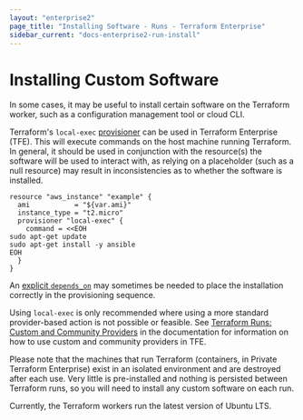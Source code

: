 ```yaml
---
layout: "enterprise2"
page_title: "Installing Software - Runs - Terraform Enterprise"
sidebar_current: "docs-enterprise2-run-install"
---
```


# Installing Custom Software

In some cases, it may be useful to install certain software on the Terraform worker, 
such as a configuration management tool or cloud CLI.

Terraform's `local-exec` [provisioner](https://www.terraform.io/docs/provisioners/local-exec.html) can be used in Terraform Enterprise (TFE). This will execute commands on the host machine running Terraform. In general, it should be used in conjunction with the resource(s) the software will be used to interact with, as relying on a placeholder (such as a null resource) may result in inconsistencies as to whether the software is installed.

```hcl
resource "aws_instance" "example" {
  ami           = "${var.ami}"
  instance_type = "t2.micro"
  provisioner "local-exec" {
    command = <<EOH
sudo apt-get update
sudo apt-get install -y ansible
EOH
  }
}
```

An [explicit `depends_on`](/intro/getting-started/dependencies.html#implicit-and-explicit-dependencies) may sometimes be needed to place the installation correctly in the provisioning sequence.

Using `local-exec` is only recommended where using a more standard provider-based action is not possible or feasible. See [Terraform Runs: Custom and Community Providers](index.html#custom-and-community-providers) in the documentation for information on how to use custom and community providers in TFE.

Please note that the machines that run Terraform (containers, in Private Terraform Enterprise) exist in an isolated environment and are destroyed after each use. Very little is pre-installed and nothing is persisted between Terraform runs, so you will need to install any custom software on each run.

Currently, the Terraform workers run the latest version of Ubuntu LTS.
